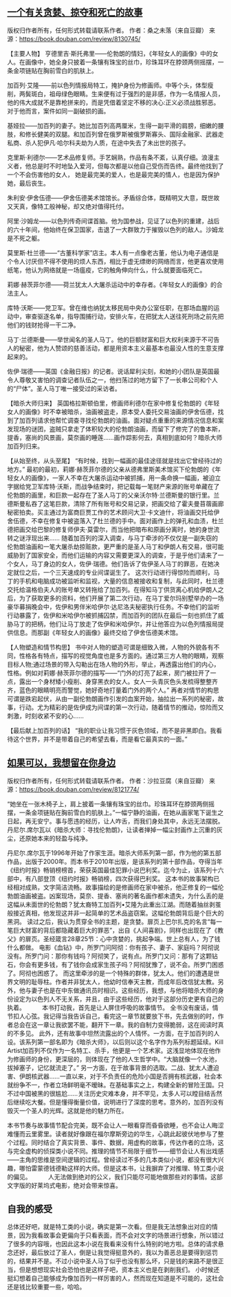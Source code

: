 ## [一个有关贪婪、掠夺和死亡的故事](https://book.douban.com/review/8130745/)
版权归作者所有，任何形式转载请联系作者。
作者：桑之未落（来自豆瓣）
来源：https://book.douban.com/review/8130745/


【主要人物】
亨德里吉·斯托弗里——伦勃朗的情妇，《年轻女人的画像》中的女人。在画像中，她全身只披着一条镶有珠宝的丝巾，珍珠耳环在脖颈两侧摇摆，一条金项链贴在胸前雪白的肌肤上。

加百列·艾隆——前以色列情报局特工，掩护身份为修画师。中等个头，体型瘦削，两鬓斑白，祖母绿色眼睛。生来便有过于强烈的是非感，作为一名情报人员，他的伟大成就不是靠枪拼来的，而是凭借着坚定不移的决心:正义必须战胜邪恶。对于他而言，案件如同一副破损的画。

基娅拉——加百列的妻子。她比加百列高两厘米，生得一副平滑的肩膀，细嫩的腰肢，和修长健美的双腿。和加百列曾在俄罗斯被俄罗斯寡头、国际金融家、武器走私商、杀人犯伊凡·哈尔科夫劫为人质，在途中失去了未出世的孩子。

克里斯·利德尔——艺术品修复师。手艺娴熟，作品有条不紊，认真仔细。浪漫主义者，他总是时不时地坠入爱河，但每次都是以他自己受伤而告终。最终他找到了一个不会伤害他的女人， 她是最完美的爱人，也是最完美的情人，也是因为保护她，最后丧生。

朱利安·伊舍伍德——伊舍伍德美术馆馆长。矛盾综合体，既精明又大意，既世故又天真，像特工般神秘，却又绝对值得托付。

阿里·沙姆龙——以色列传奇间谍首脑。他为国参战，见证了以色列的重建，战后的六十年间，他始终在保卫国家，击退了一大群致力于摧毁以色列的敌人。沙姆龙是不死之躯。

莫里斯·杜兰德——“古董科学家”店主。本人有一点像老古董，他认为电子通信是个令人讨厌但不得不使用的烦人东西，相比于虚无缥缈的网络而言，他更喜欢使用纸笔，他认为网络就是一场瘟疫，它的触角伸向什么，什么就要面临死亡。

莉娜·赫茨菲尔德——荷兰犹太人大屠杀运动中的幸存者。《年轻女人的画像》的合法主人。

库特·沃斯——党卫军。曾在维也纳犹太移民局中央办公室任职，在那场血腥的运动中，审查驱逐名单，指导围捕行动，安排火车，在把犹太人送往死刑场之前先把他们的钱财抢得一干二净。

马丁·兰德斯曼——举世闻名的圣人马丁。他的巨额财富和巨大权利来源于不可告人的秘密，他为人赞颂的慈善活动，都是用资本主义最基本也最没人性的生意支撑起来的。

佐伊·瑞德——英国《金融日报》的记者。说话犀利尖刻，和她的小团队是英国最令人尊敬又害怕的调查记者队伍之一，他扫荡过的地方留下了一长串公司和个人的“尸体”。圣人马丁唯一接受过的采访者。

【暗杀大师归来】
英国格拉斯顿伯里，修画师利德尔在家中修复伦勃朗的《年轻女人的画像》时不幸被暗杀，油画被盗走，原本受人委托交易油画的伊舍伍德，找到了加百列请求他帮忙调查寻找伦勃朗的油画。面对疑点重重的来源情况信息和案发现场的谜团，盗贼只拿走了体积较大的伦勃朗油画，而留下了修完了的鲁本斯，提香，塞尚的风景画，莫奈画的睡莲……画作踪影何去，真相到底如何？暗杀大师加百列归来。

【从始至终，从头至尾】
“有时候，找到一幅画的最佳途径就是找出它曾经待过的地方。”
最初的最初，莉娜·赫茨菲尔德的父亲从德弗里斯美术馆买下伦勃朗的《年轻女人的画像》，一家人不幸在大屠杀运动中被抓捕，用一条命换一幅画，被迫立字据给党卫军库特·沃斯，而战争结束时，把记载每一笔财产来源的账号单藏在了伦勃朗的画里，和巨款一起存在了圣人马丁的父亲沃尔特·兰德斯曼的银行里。兰德斯曼私吞了这笔巨款，清除了所有账号和交易记录，把画交给了霍夫曼苜蓿画廊秘密拍卖。买主通过为富商巨贾工作的艺术顾问大卫·卡文迪什，将油画交托给伊舍伍德，不幸在修复中被盗落入了杜兰德的手中。面对画作上的弹孔和血渍，杜兰德把画交给巴黎的修复师伊夫·莫雷尔，而当他把暗布和原画分离时，她的身世流转之谜浮现出来……
随着加百列的深入调查，与马丁牵涉的不仅仅是一副失窃的伦勃朗油画和一笔大屠杀劫掠赃款，更严重的是圣人马丁和伊朗人有交易，很可能威胁到了国家安全，而他们运输的内容又需要更深入的调查，于是乎他们请来了一个女人，马丁身边的女人，佐伊·瑞德。他们告诉了佐伊圣人马丁的罪恶，在她决定就位之后，一个三天速成的专业间谍诞生了。
这次行动进行得惊险而顺利，马丁的手机和电脑成功被监听和监视，大量的信息被接收和复制，与此同时，杜兰德交托给温格伯夫人的账号单又转拖给了加百列。在得知马丁供货离心机给伊朗人之后，为了获取更多的资料，他们开展了第二次行动，在马丁爱尔玛别墅举办的一场豪华募捐晚会中，佐伊和男伴米哈伊尔·达尼洛夫秘密执行任务。不幸他们的监听行动暴露了，佐伊和米哈伊尔被抓捕囚禁，而加百列的团队在最后一刻也抓住了威胁马丁的把柄，他们让马丁放走了佐伊和米哈伊尔，并让他答应为以色列情报局提供信息。而那副《年轻女人的画像》最终交给了伊舍伍德美术馆。

【人物塑造和情节构思】
书中对人物的塑造可谓是细致入微，人物的外貌各有不同，性格各有特点，描写的视觉角度也是多方面的。通过第三方人物的眼睛，观察目标人物;通过场景的带入勾勒出在场人物的外形，举止，再透露出他们的内心，性格。例如对莉娜·赫茨菲尔德的描写——“门外的灯亮了起来，房门被拉开了一点，露出一个身材矮小瘦削、身穿黑衣的女人。女人一头青灰色头发梳得整整齐齐，蓝色的眼睛明亮而警觉，她好奇地打量着门外的两个人。”
再者对情节的构思可谓是跌宕起伏，从由一副伦勃朗画作引发的血案开始，抽拉出一系列的秘密，故事，行动。尤为精彩的是佐伊成为间谍的第一次行动，随着情节的推动，惊险而又刺激，时刻收紧不安的心……

【最后献上加百列的话】
“我的职业让我习惯于灰色领域，而不是非黑即白。我看待这个世界，并不是带着自己的希望去看，而是看它最真实的一面。”

## [如果可以，我想留在你身边](https://book.douban.com/review/8121774/)
版权归作者所有，任何形式转载请联系作者。
作者：沙拉豆腐（来自豆瓣）
来源：https://book.douban.com/review/8121774/


“她坐在一张木椅子上，肩上披着一条镶有珠宝的丝巾。珍珠耳环在脖颈两侧摇摆，一条金项链贴在胸前雪白的肌肤上。”一幅宁静的油画，在她从画家笔下诞生之日起，再无安宁。事与愿违的经历，让人咋舌，而我们身处其中，永远无法摆脱。
丹尼尔.席尔瓦以《暗杀大师：寻找伦勃朗》，让读者掸掉一幅尘封画作上沉重的灰尘，还原她本来的轻盈与纯净。

丹尼尔.席尔瓦于1996年开始了作家生涯。暗杀大师系列第一部，作为他的第五部作品，出版于2000年。而本书于2010年出版，是该系列的第十部作品，夺得当年《纽约时报》畅销榜榜首，荣获英国最佳犯罪小说巴利奖。迄今为止，该系列十六部中，有八部登顶《纽约时报》畅销榜，四次获得巴利奖。
这本书的故事架构已经相对成熟，文字简洁流畅。故事描绘的是修画师在家中被杀，他正修复的一幅伦勃朗油画被盗。凶案现场，莫奈、提香、塞尚的著名画作都未遗失，为什么丢的是这幅从未面世的伦勃朗？犹太裔特工加百列•艾隆为此重出江湖。而随着抽丝剥茧般接近真相，他发现这并非一起简单的艺术品盗窃案。这幅伦勃朗背后是个巨大的黑洞。
读过之后，我认为贯穿全书的主题，是贪婪。扉页上巴尔扎克的名言“每一笔巨大财富的背后都隐藏着巨大的罪恶”，出自《人间喜剧》，同样也出现在了《教父》的扉页。圣经箴言28章25节：心中贪婪的，挑起争端。世上总有人，为了钱什么都做。
电影《血钻》中，所罗门问阿彻：你有孩子、妻子、家庭吗？阿彻说没有。所罗门问：那你有钱吗？阿彻笑了，说有点。所罗门又问：那有了这颗钻石，你会有更多钱，有了钱你会成家生孩子吗？阿彻犹豫了，说不会。所罗门困惑了。阿彻也困惑了。
而这里牵涉的是一个特殊的群体，犹太人。他们的遭遇是世界文明的耻辱柱。作者并非犹太人，他幼时信奉天主教，而成年后改信犹太教。另外，他与妻子也是在中东做通讯员时相识。这些经历，我想，与他将暗杀大师的身份设定为以色列人不无关系，并且，由于这些经历，他对于这部分历史更有自己的执着。
        
本书打动我，首先是让人屏住呼吸的故事情节。
全书没有废话，情节扣人心弦。我记得当我告诉自己，看完这一章节就要放下书，先去做别的时，作者总会在这一章让我欲罢不能，翻开下一章。我的自制力变得脆弱，这在阅读时真的不多见。
此外，还有故事中坦然流露出的个人情怀。一方面，在于加百列的人设。该系列第一部名即为《暗杀大师》，以后则以这个名字作为系列标题延续。Kill Artist加百列不仅作为一名特工、杀手，他更是一个艺术家。这浅显地体现在他作为修画师的身份，更深层的，则体现在了他的人生哲学中。“大脑就像一个水池，拔掉塞子，记忆就流走了。” 另一方面，在于故事背景的选取。二战、犹太人遭迫害、伊朗核武器……一直以来，对于不负责任的危险小国是否拥有核武器，社会本就纷争不一，作者立场鲜明毫不暧昧。在基础事实之上，构建全新的冒险王国。只不过中国被黑的很尴尬……关注历史灾难本身，并不罕见，太多人可以瞠目结舌然后继续吃大餐。但是懂得衡量价值，说明进行了深度的思考。意外的，加百列没有毁灭一个圣人的光辉。这就是他的魅力所在。

本书节奏与故事情节配合完美，既不会让人一眼看穿而昏昏欲睡，也不会让人晦涩难懂而云里雾里。读者就好像跟在福尔摩斯旁边的华生，心跳此起彼伏地参与了整个过程。同时结合了真实背景、事件、数据，用虚构的故事，传达作者的立场，这与完全虚构的侦探类小说不同。推理的情节不局限于细节——细节会让人有出戏感——主角的思维是空间逻辑的过程。曾经读过不多的几本类似小说，都没有很大兴趣，哪怕雷蒙德钱德勒这样的大师。但是这本书，让我摒弃了对推理、特工类小说的偏见。
        
人无法做到绝对的公义，我们只能尽可能地做那些对的事情。这部文字版的好莱坞式电影，绝对会带来惊喜。

## 自我的感受
总体还好吧，就是特工类的小说，确实是第一次看。但是我无法想象出对应的情景，因为我看故事会更偏向于只看表面，而不会对文字的场景进行想象，所以错过了很多的内容哦，也因此这本小说在我看来没有什么特别的地方啦。总体的请求悬念还好，最后放过了圣人，倒是让我觉得挺意外的，我以为善恶总是要得到惩罚的，结果并不是。不过小说中圣人马丁似乎也没有那么坏，只是钱的来路不是很正当，但是想想现实社会恐怕也是这样子吧，资本主义也是在剥削我们。
小时候还挺幻想着自己能够成为像加百列一样厉害的人，然而现在知道是不可能的，这社会还是钱比较重要一些，哈哈。